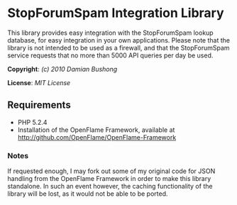 # StopForumSpam Integration Library

This library provides easy integration with the StopForumSpam lookup database, for easy integration in your own applications.
Please note that the library is not intended to be used as a firewall, and that the StopForumSpam service requests that no more than 5000 API queries per day be used.

**Copyright**: *(c) 2010 Damian Bushong*

**License**: *MIT License*

## Requirements

* PHP 5.2.4
* Installation of the OpenFlame Framework, available at http://github.com/OpenFlame/OpenFlame-Framework

### Notes

If requested enough, I may fork out some of my original code for JSON handling from the OpenFlame Framework in order to make this library standalone.
In such an event however, the caching functionality of the library will be lost, as it would not be able to be ported.
